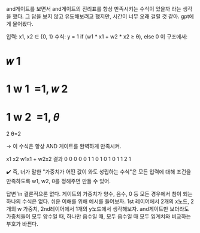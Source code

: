and게이트를 보면서 and게이트의 진리표를 항상 만족시키는 수식이 있을까 라는 생각을 했다. 그 답을 보지 않고 유도해보려고 했지만, 시간이 너무 오래 걸릴 것 같아. gpt에게 물어봤다. 

입력: x1, x2 ∈ {0, 1}
수식: y = 1 if (w1 * x1 + w2 * x2 ≥ θ), else 0
이 구조에서:

𝑤
1
=
1
w 
1
​
 =1, 
𝑤
2
=
1
w 
2
​
 =1, 
𝜃
=
2
θ=2

→ 이 수식은 항상 AND 게이트를 완벽하게 만족시켜.

x1	x2	w1x1 + w2x2	결과
0	0	0	0
0	1	1	0
1	0	1	0
1	1	2	1

✔️ 즉, 너가 말한 "가중치가 어떤 값이 와도 성립하는 수식"은
모든 입력에 대해 조건을 만족하도록 w1, w2, θ를 정해주면 만들 수 있어.


답변 \n
결론적으론 없다.
게이트의 가중치가 양수, 음수, 0 등 모든 경우에서 참이 되는 하나의 수식은 없다. 쉬운 이해를 위해 예시를 들어보자. 
1st 레이어에서 2개의 x노드, 2개의 w 가중치, 2nd레이어에서 1개의 y노드에서 생각해보자. 
and게이트만 보더라도 가중치들이 모두 양수일 때, 하나만 음수일 때, 모두 음수일 때 모두 임계치와 비교하는 부호가 바뀐다.
